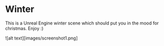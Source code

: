 # Winter

This is a Unreal Engine winter scene which should put you in the mood for christmas. Enjoy :)

![alt text][images/screenshot1.png]
